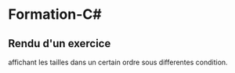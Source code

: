 ﻿# Formation-C#

 ## Rendu d'un exercice
 affichant les tailles dans un certain ordre sous differentes condition.
